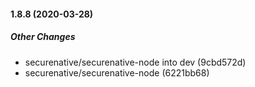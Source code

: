 #### 1.8.8 (2020-03-28)

##### Other Changes

* securenative/securenative-node into dev (9cbd572d)
* securenative/securenative-node (6221bb68)

